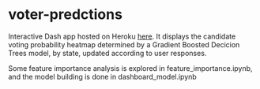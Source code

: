 # voter-predctions
Interactive Dash app hosted on Heroku [here](https://voter-predictions-app.herokuapp.com/). It displays the candidate voting probability heatmap determined by a Gradient Boosted Decicion Trees model, by state, updated according to user responses.

Some feature importance analysis is explored in feature_importance.ipynb, and the model building is done in dashboard_model.ipynb
